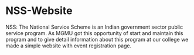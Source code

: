 # NSS-Website
NSS: The National Service Scheme is an Indian government sector public service program. As MGMU got this opportunity of start and maintain this program and to give detail information about this program at our college we made a simple website with event registration page.

